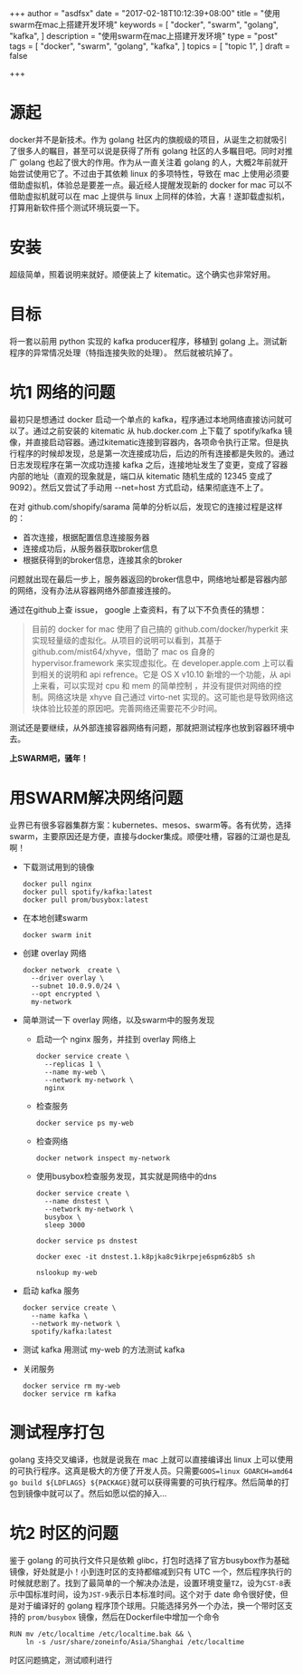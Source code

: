 +++
author = "asdfsx"
date = "2017-02-18T10:12:39+08:00"
title = "使用swarm在mac上搭建开发环境"
keywords = [
  "docker",
  "swarm",
  "golang",
  "kafka",
]
description = "使用swarm在mac上搭建开发环境"
type = "post"
tags = [
  "docker",
  "swarm",
  "golang",
  "kafka",
]
topics = [
  "topic 1",
]
draft = false

+++

# 源起

docker并不是新技术。作为 golang 社区内的旗舰级的项目，从诞生之初就吸引了很多人的瞩目，甚至可以说是获得了所有 golang 社区的人多瞩目吧。同时对推广 golang 也起了很大的作用。作为从一直关注着 golang 的人，大概2年前就开始尝试使用它了。不过由于其依赖 linux 的多项特性，导致在 mac 上使用必须要借助虚拟机，体验总是要差一点。最近经人提醒发现新的 docker for mac 可以不借助虚拟机就可以在 mac 上提供与 linux 上同样的体验，大喜！遂卸载虚拟机，打算用新软件搭个测试环境玩耍一下。

# 安装

超级简单，照着说明来就好。顺便装上了 kitematic。这个确实也非常好用。

# 目标

将一套以前用 python 实现的 kafka producer程序，移植到 golang 上。测试新程序的异常情况处理（特指连接失败的处理）。
然后就被坑掉了。

# 坑1 网络的问题

最初只是想通过 docker 启动一个单点的 kafka，程序通过本地网络直接访问就可以了。通过之前安装的 kitematic 从 hub.docker.com 上下载了 spotify/kafka 镜像，并直接启动容器。通过kitematic连接到容器内，各项命令执行正常。但是执行程序的时候却发现，总是第一次连接成功后，后边的所有连接都是失败的。通过日志发现程序在第一次成功连接 kafka 之后，连接地址发生了变更，变成了容器内部的地址（直观的现象就是，端口从 kitematic 随机生成的 12345 变成了 9092）。然后又尝试了手动用 --net=host 方式启动，结果彻底连不上了。

在对 github.com/shopify/sarama 简单的分析以后，发现它的连接过程是这样的：

* 首次连接，根据配置信息连接服务器  
* 连接成功后，从服务器获取broker信息
* 根据获得到的broker信息，连接其余的broker

问题就出现在最后一步上，服务器返回的broker信息中，网络地址都是容器内部的网络，没有办法从容器网络外部直接连接的。

通过在github上查 issue， google 上查资料，有了以下不负责任的猜想：

> 目前的 docker for mac 使用了自己搞的 github.com/docker/hyperkit 来实现轻量级的虚拟化。从项目的说明可以看到，其基于 github.com/mist64/xhyve，借助了 mac os 自身的 hypervisor.framework 来实现虚拟化。在 developer.apple.com 上可以看到相关的说明和 api refrence。它是 OS X v10.10 新增的一个功能，从 api 上来看，可以实现对 cpu 和 mem 的简单控制
，并没有提供对网络的控制。网络这块是 xhyve 自己通过 virto-net 实现的。这可能也是导致网络这块体验比较差的原因吧。完善网络还需要花不少时间。

测试还是要继续，从外部连接容器网络有问题，那就把测试程序也放到容器环境中去。

__上SWARM吧，骚年！__

# 用SWARM解决网络问题
业界已有很多容器集群方案：kubernetes、mesos、swarm等。各有优势，选择swarm，主要原因还是方便，直接与docker集成。顺便吐槽，容器的江湖也是乱啊！

* 下载测试用到的镜像

  ```
  docker pull nginx
  docker pull spotify/kafka:latest
  docker pull prom/busybox:latest
  ```

* 在本地创建swarm

  ```
  docker swarm init
  ```

* 创建 overlay 网络

  ```
  docker network  create \
    --driver overlay \
    --subnet 10.0.9.0/24 \
    --opt encrypted \
    my-network
  ```

* 简单测试一下 overlay 网络，以及swarm中的服务发现

  * 启动一个 nginx 服务，并挂到 overlay 网络上

    ```
    docker service create \
      --replicas 1 \
      --name my-web \
      --network my-network \
      nginx
    ```

  * 检查服务

    ```
    docker service ps my-web
    ```

  * 检查网络

    ```
    docker network inspect my-network
    ```

  * 使用busybox检查服务发现，其实就是网络中的dns

    ```
    docker service create \
      --name dnstest \
      --network my-network \
      busybox \
      sleep 3000
  
    docker service ps dnstest

    docker exec -it dnstest.1.k8pjka8c9ikrpeje6spm6z8b5 sh

    nslookup my-web
    ```

* 启动 kafka 服务

  ```
  docker service create \
    --name kafka \
    --network my-network \
    spotify/kafka:latest
  ```
  
* 测试 kafka
  用测试 my-web 的方法测试 kafka

* 关闭服务

  ```
  docker service rm my-web
  docker service rm kafka
  ```

# 测试程序打包
golang 支持交叉编译，也就是说我在 mac 上就可以直接编译出 linux 上可以使用的可执行程序。这真是极大的方便了开发人员。只需要`GOOS=linux GOARCH=amd64 go build ${LDFLAGS} ${PACKAGE}`就可以获得需要的可执行程序。然后简单的打包到镜像中就可以了。然后如愿以偿的掉入...

# 坑2 时区的问题
鉴于 golang 的可执行文件只是依赖 glibc，打包时选择了官方busybox作为基础镜像，好处就是小！小到连时区的支持都缩减到只有 UTC 一个，然后程序执行的时候就悲剧了。找到了最简单的一个解决办法是，设置环境变量`TZ`，设为`CST-8`表示中国标准时间，设为`JST-9`表示日本标准时间。这个对于 date 命令很好使，但是对于编译好的 golang 程序顶个球用。只能选择另外一个办法，换一个带时区支持的 `prom/busybox` 镜像，然后在Dockerfile中增加一个命令

```
RUN mv /etc/localtime /etc/localtime.bak && \
    ln -s /usr/share/zoneinfo/Asia/Shanghai /etc/localtime
```

时区问题搞定，测试顺利进行
